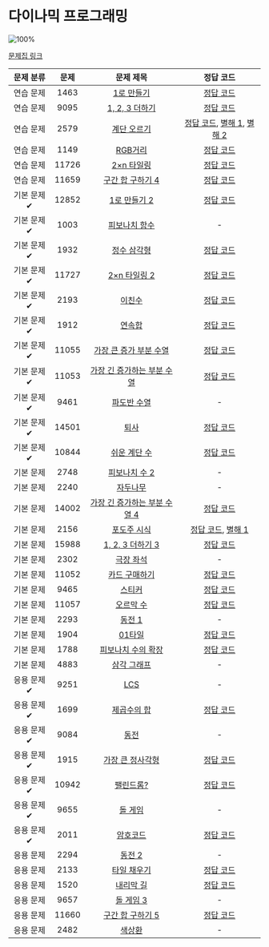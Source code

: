 # 다이나믹 프로그래밍

![100%](https://progress-bar.dev/30/?scale=43&title=progress&width=500&color=babaca&suffix=/43)

[문제집 링크](https://www.acmicpc.net/workbook/view/7319)

| 문제 분류 | 문제 | 문제 제목 | 정답 코드 |
| :--: | :--: | :--: | :--: |
| 연습 문제 | 1463 | [1로 만들기](https://www.acmicpc.net/problem/1463) | [정답 코드](../0x10/solutions/1463.cpp) |
| 연습 문제 | 9095 | [1, 2, 3 더하기](https://www.acmicpc.net/problem/9095) | [정답 코드](../0x10/solutions/9095.cpp) |
| 연습 문제 | 2579 | [계단 오르기](https://www.acmicpc.net/problem/2579) | [정답 코드](../0x10/solutions/2579.cpp), [별해 1](../0x10/solutions/2579_1.cpp), [별해 2](../0x10/solutions/2579_2.cpp) |
| 연습 문제 | 1149 | [RGB거리](https://www.acmicpc.net/problem/1149) | [정답 코드](../0x10/solutions/1149.cpp) |
| 연습 문제 | 11726 | [2×n 타일링](https://www.acmicpc.net/problem/11726) | [정답 코드](../0x10/solutions/11726.cpp) |
| 연습 문제 | 11659 | [구간 합 구하기 4](https://www.acmicpc.net/problem/11659) | [정답 코드](../0x10/solutions/11659.cpp) |
| 기본 문제✔ | 12852 | [1로 만들기 2](https://www.acmicpc.net/problem/12852) | [정답 코드](../0x10/solutions/12852.cpp) |
| 기본 문제✔ | 1003 | [피보나치 함수](https://www.acmicpc.net/problem/1003) | - |
| 기본 문제✔ | 1932 | [정수 삼각형](https://www.acmicpc.net/problem/1932) | [정답 코드](../0x10/solutions/1932.cpp) |
| 기본 문제✔ | 11727 | [2×n 타일링 2](https://www.acmicpc.net/problem/11727) | [정답 코드](../0x10/solutions/11727.cpp) |
| 기본 문제✔ | 2193 | [이친수](https://www.acmicpc.net/problem/2193) | [정답 코드](../0x10/solutions/2193.cpp) |
| 기본 문제✔ | 1912 | [연속합](https://www.acmicpc.net/problem/1912) | [정답 코드](../0x10/solutions/1912.cpp) |
| 기본 문제✔ | 11055 | [가장 큰 증가 부분 수열](https://www.acmicpc.net/problem/11055) | [정답 코드](../0x10/solutions/11055.cpp) |
| 기본 문제✔ | 11053 | [가장 긴 증가하는 부분 수열](https://www.acmicpc.net/problem/11053) | [정답 코드](../0x10/solutions/11053.cpp) |
| 기본 문제✔ | 9461 | [파도반 수열](https://www.acmicpc.net/problem/9461) | - |
| 기본 문제✔ | 14501 | [퇴사](https://www.acmicpc.net/problem/14501) | [정답 코드](../0x10/solutions/14501.cpp) |
| 기본 문제✔ | 10844 | [쉬운 계단 수](https://www.acmicpc.net/problem/10844) | [정답 코드](../0x10/solutions/10844.cpp) |
| 기본 문제 | 2748 | [피보나치 수 2](https://www.acmicpc.net/problem/2748) | - |
| 기본 문제 | 2240 | [자두나무](https://www.acmicpc.net/problem/2240) | - |
| 기본 문제 | 14002 | [가장 긴 증가하는 부분 수열 4](https://www.acmicpc.net/problem/14002) | [정답 코드](../0x10/solutions/14002.cpp) |
| 기본 문제 | 2156 | [포도주 시식](https://www.acmicpc.net/problem/2156) | [정답 코드](../0x10/solutions/2156.cpp), [별해 1](../0x10/solutions/2156_1.cpp) |
| 기본 문제 | 15988 | [1, 2, 3 더하기 3](https://www.acmicpc.net/problem/15988) | [정답 코드](../0x10/solutions/15988.cpp) |
| 기본 문제 | 2302 | [극장 좌석](https://www.acmicpc.net/problem/2302) | - |
| 기본 문제 | 11052 | [카드 구매하기](https://www.acmicpc.net/problem/11052) | [정답 코드](../0x10/solutions/11052.cpp) |
| 기본 문제 | 9465 | [스티커](https://www.acmicpc.net/problem/9465) | [정답 코드](../0x10/solutions/9465.cpp) |
| 기본 문제 | 11057 | [오르막 수](https://www.acmicpc.net/problem/11057) | [정답 코드](../0x10/solutions/11057.cpp) |
| 기본 문제 | 2293 | [동전 1](https://www.acmicpc.net/problem/2293) | - |
| 기본 문제 | 1904 | [01타일](https://www.acmicpc.net/problem/1904) | [정답 코드](../0x10/solutions/1904.cpp) |
| 기본 문제 | 1788 | [피보나치 수의 확장](https://www.acmicpc.net/problem/1788) | [정답 코드](../0x10/solutions/1788.cpp) |
| 기본 문제 | 4883 | [삼각 그래프](https://www.acmicpc.net/problem/4883) | - |
| 응용 문제✔ | 9251 | [LCS](https://www.acmicpc.net/problem/9251) | - |
| 응용 문제✔ | 1699 | [제곱수의 합](https://www.acmicpc.net/problem/1699) | [정답 코드](../0x10/solutions/1699.cpp) |
| 응용 문제✔ | 9084 | [동전](https://www.acmicpc.net/problem/9084) | - |
| 응용 문제✔ | 1915 | [가장 큰 정사각형](https://www.acmicpc.net/problem/1915) | [정답 코드](../0x10/solutions/1915.cpp) |
| 응용 문제✔ | 10942 | [팰린드롬?](https://www.acmicpc.net/problem/10942) | [정답 코드](../0x10/solutions/10942.cpp) |
| 응용 문제✔ | 9655 | [돌 게임](https://www.acmicpc.net/problem/9655) | - |
| 응용 문제✔ | 2011 | [암호코드](https://www.acmicpc.net/problem/2011) | [정답 코드](../0x10/solutions/2011.cpp) |
| 응용 문제 | 2294 | [동전 2](https://www.acmicpc.net/problem/2294) | - |
| 응용 문제 | 2133 | [타일 채우기](https://www.acmicpc.net/problem/2133) | [정답 코드](../0x10/solutions/2133.cpp) |
| 응용 문제 | 1520 | [내리막 길](https://www.acmicpc.net/problem/1520) | [정답 코드](../0x10/solutions/1520.cpp) |
| 응용 문제 | 9657 | [돌 게임 3](https://www.acmicpc.net/problem/9657) | - |
| 응용 문제 | 11660 | [구간 합 구하기 5](https://www.acmicpc.net/problem/11660) | [정답 코드](../0x10/solutions/11660.cpp) |
| 응용 문제 | 2482 | [색상환](https://www.acmicpc.net/problem/2482) | - |
